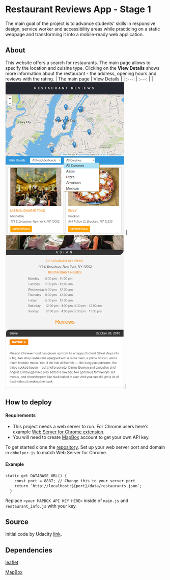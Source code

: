 # Restaurant Reviews App - Stage 1
The main goal of the project is to advance students' skills in responsive design, service worker and accessibility areas while practicing on a static webpage and transforming it into a mobile-ready web application.
## About
This website offers a search for restaurants. The main page allows to specify the location and cuisine type.
Clicking on the **View Details** shows more information about the restaurant - the address, opening hours and reviews with the rating.
| The main page   | View Details |
|  :---:          |     :---:     |
|![my screenshots](img/Untitled16.PNG ) | ![my screenshots](img/Untitled18.PNG )|
## How to deploy
#### Requirements
* This project needs a web server to run. For Chrome users here's example [Web Server for Chrome extension](https://chrome.google.com/webstore/detail/web-server-for-chrome/ofhbbkphhbklhfoeikjpcbhemlocgigb?hl=en).
* You will need to create [MapBox](https://www.mapbox.com/) account to get your own API key.

To get started clone the [repository](https://github.com/pressR2/RestaurantApp.git). Set up your web server port and domain in `dbhelper.js` to match Web Server for Chrome.
#### Example

```
static get DATABASE_URL() {
    const port = 8887; // Change this to your server port
    return `http://localhost:${port}/data/restaurants.json`;
  }
```
Replace `<your MAPBOX API KEY HERE>` inside of `main.js` and `restaurant_info.js` with your key.
## Source
Initial code by Udacity [link](https://github.com/udacity/mws-restaurant-stage-1).
## Dependencies
[leaflet](https://leafletjs.com/)

[MapBox](https://www.mapbox.com/)
